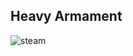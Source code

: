 ## Heavy Armament
![steam](https://user-images.githubusercontent.com/93954648/175825603-0fdec312-5623-432d-8776-a23ebb20ccbb.png)
